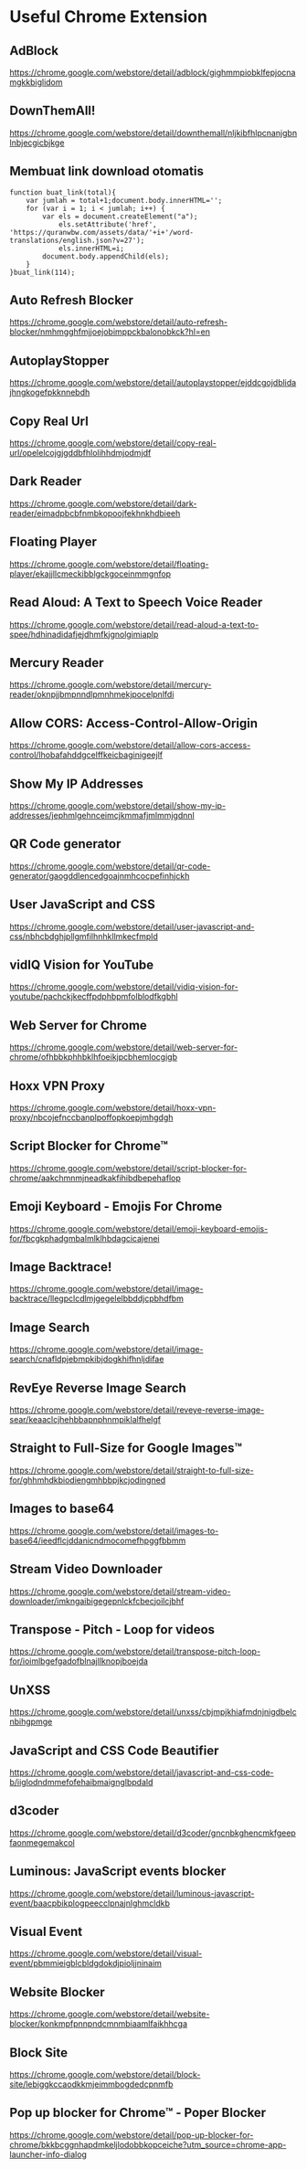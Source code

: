 # Useful Chrome Extension
## AdBlock
https://chrome.google.com/webstore/detail/adblock/gighmmpiobklfepjocnamgkkbiglidom

## DownThemAll!
https://chrome.google.com/webstore/detail/downthemall/nljkibfhlpcnanjgbnlnbjecgicbjkge

## Membuat link download otomatis
```
function buat_link(total){
	var jumlah = total+1;document.body.innerHTML='';
    for (var i = 1; i < jumlah; i++) {
	    var els = document.createElement("a");
		    els.setAttribute('href', 'https://quranwbw.com/assets/data/'+i+'/word-translations/english.json?v=27');
		    els.innerHTML=i;
		document.body.appendChild(els);
    }
}buat_link(114);
```

## Auto Refresh Blocker
https://chrome.google.com/webstore/detail/auto-refresh-blocker/nmhmgghfmjjoejobimppckbalonobkck?hl=en

## AutoplayStopper
https://chrome.google.com/webstore/detail/autoplaystopper/ejddcgojdblidajhngkogefpkknnebdh

## Copy Real Url
https://chrome.google.com/webstore/detail/copy-real-url/opelelcojgjgddbfhlolihhdmjodmjdf

## Dark Reader
https://chrome.google.com/webstore/detail/dark-reader/eimadpbcbfnmbkopoojfekhnkhdbieeh

## Floating Player
https://chrome.google.com/webstore/detail/floating-player/ekajjllcmeckibblgckgoceinmmgnfop

## Read Aloud: A Text to Speech Voice Reader
https://chrome.google.com/webstore/detail/read-aloud-a-text-to-spee/hdhinadidafjejdhmfkjgnolgimiaplp

## Mercury Reader
https://chrome.google.com/webstore/detail/mercury-reader/oknpjjbmpnndlpmnhmekjpocelpnlfdi

## Allow CORS: Access-Control-Allow-Origin
https://chrome.google.com/webstore/detail/allow-cors-access-control/lhobafahddgcelffkeicbaginigeejlf

## Show My IP Addresses
https://chrome.google.com/webstore/detail/show-my-ip-addresses/jephmlgehnceimcjkmmafjmlmmjgdnnl

## QR Code generator
https://chrome.google.com/webstore/detail/qr-code-generator/gaogddlencedgoajnmhcocpefinhjckh

## User JavaScript and CSS
https://chrome.google.com/webstore/detail/user-javascript-and-css/nbhcbdghjpllgmfilhnhkllmkecfmpld

## vidIQ Vision for YouTube
https://chrome.google.com/webstore/detail/vidiq-vision-for-youtube/pachckjkecffpdphbpmfolblodfkgbhl

## Web Server for Chrome
https://chrome.google.com/webstore/detail/web-server-for-chrome/ofhbbkphhbklhfoeikjpcbhemlocgigb

## Hoxx VPN Proxy
https://chrome.google.com/webstore/detail/hoxx-vpn-proxy/nbcojefnccbanplpoffopkoepjmhgdgh

## Script Blocker for Chrome™
https://chrome.google.com/webstore/detail/script-blocker-for-chrome/aakchmnmjneadkakfihibdbepehaflop

## Emoji Keyboard - Emojis For Chrome
https://chrome.google.com/webstore/detail/emoji-keyboard-emojis-for/fbcgkphadgmbalmlklhbdagcicajenei

## Image Backtrace!
https://chrome.google.com/webstore/detail/image-backtrace/llegpclcdlmjgegelelbbddjcpbhdfbm

## Image Search
https://chrome.google.com/webstore/detail/image-search/cnafldpjebmpkibjdogkhifhnljdifae

## RevEye Reverse Image Search
https://chrome.google.com/webstore/detail/reveye-reverse-image-sear/keaaclcjhehbbapnphnmpiklalfhelgf

## Straight to Full-Size for Google Images™
https://chrome.google.com/webstore/detail/straight-to-full-size-for/ghhmhdkbiodiengmhbbpjkcjodingned

## Images to base64
https://chrome.google.com/webstore/detail/images-to-base64/ieedflcjddanicndmocomefhpggfbbmm

## Stream Video Downloader
https://chrome.google.com/webstore/detail/stream-video-downloader/imkngaibigegepnlckfcbecjoilcjbhf

## Transpose - Pitch - Loop for videos
https://chrome.google.com/webstore/detail/transpose-pitch-loop-for/ioimlbgefgadofblnajllknopjboejda

## UnXSS
https://chrome.google.com/webstore/detail/unxss/cbjmpjkhiafmdnjnigdbelcnbihgpmge

## JavaScript and CSS Code Beautifier
https://chrome.google.com/webstore/detail/javascript-and-css-code-b/iiglodndmmefofehaibmaignglbpdald

## d3coder
https://chrome.google.com/webstore/detail/d3coder/gncnbkghencmkfgeepfaonmegemakcol

## Luminous: JavaScript events blocker
https://chrome.google.com/webstore/detail/luminous-javascript-event/baacpbikplogpeecclpnajnlghmcldkb

## Visual Event
https://chrome.google.com/webstore/detail/visual-event/pbmmieigblcbldgdokdjpioljjninaim

## Website Blocker
https://chrome.google.com/webstore/detail/website-blocker/konkmpfpnnpndcmnmbiaamlfaikhhcga

## Block Site
https://chrome.google.com/webstore/detail/block-site/lebiggkccaodkkmjeimmbogdedcpnmfb

## Pop up blocker for Chrome™ - Poper Blocker
https://chrome.google.com/webstore/detail/pop-up-blocker-for-chrome/bkkbcggnhapdmkeljlodobbkopceiche?utm_source=chrome-app-launcher-info-dialog
